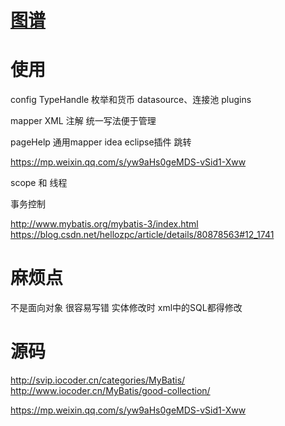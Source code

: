 # [图谱](https://www.processon.com/mindmap/5cd1a178e4b0841b844ded00)



# 使用

config
  TypeHandle 
    枚举和货币
  datasource、连接池
  plugins
  
mapper
  XML
  注解
  	统一写法便于管理
  	
  pageHelp
  通用mapper
  idea eclipse插件 跳转

https://mp.weixin.qq.com/s/yw9aHs0geMDS-vSid1-Xww

scope 和 线程



事务控制

http://www.mybatis.org/mybatis-3/index.html
https://blog.csdn.net/hellozpc/article/details/80878563#12_1741


# 麻烦点

不是面向对象
很容易写错
实体修改时  xml中的SQL都得修改

# 


# 源码

http://svip.iocoder.cn/categories/MyBatis/
http://www.iocoder.cn/MyBatis/good-collection/

https://mp.weixin.qq.com/s/yw9aHs0geMDS-vSid1-Xww

